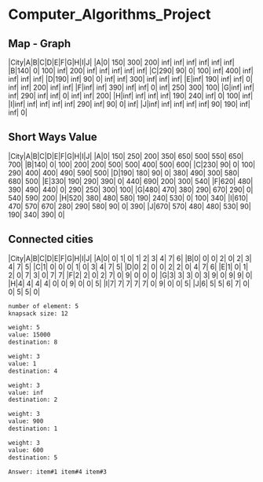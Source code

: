 # Computer_Algorithms_Project

## Map - Graph
|City|A|B|C|D|E|F|G|H|I|J|
|A|0| 150| 300| 200| inf| inf| inf| inf| inf| inf|
|B|140| 0| 100| inf| 200| inf| inf| inf| inf| inf|
|C|290| 90| 0| 100| inf| 400| inf| inf| inf| inf|
|D|190| inf| 90| 0| inf| inf| 300| inf| inf| inf|
|E|inf| 190| inf| inf| 0| inf| inf| 200| inf| inf|
|F|inf| inf| 390| inf| inf| 0| inf| 250| 300| 100|
|G|inf| inf| inf| 290| inf| inf| 0| inf| inf| 200|
|H|inf| inf| inf| inf| 190| 240| inf| 0| 100| inf|
|I|inf| inf| inf| inf| inf| 290| inf| 90| 0| inf|
|J|inf| inf| inf| inf| inf| 90| 190| inf| inf| 0|

## Short Ways Value
|City|A|B|C|D|E|F|G|H|I|J|
|A|0| 150| 250| 200| 350| 650| 500| 550| 650| 700|
|B|140| 0| 100| 200| 200| 500| 500| 400| 500| 600|
|C|230| 90| 0| 100| 290| 400| 400| 490| 590| 500|
|D|190| 180| 90| 0| 380| 490| 300| 580| 680| 500|
|E|330| 190| 290| 390| 0| 440| 690| 200| 300| 540|
|F|620| 480| 390| 490| 440| 0| 290| 250| 300| 100|
|G|480| 470| 380| 290| 670| 290| 0| 540| 590| 200|
|H|520| 380| 480| 580| 190| 240| 530| 0| 100| 340|
|I|610| 470| 570| 670| 280| 290| 580| 90| 0| 390|
|J|670| 570| 480| 480| 530| 90| 190| 340| 390| 0|

## Connected cities
|City|A|B|C|D|E|F|G|H|I|J|
|A|0| 0| 1| 0| 1| 2| 3| 4| 7| 6|
|B|0| 0| 0| 2| 0| 2| 3| 4| 7| 5|
|C|1| 0| 0| 0| 1| 0| 3| 4| 7| 5|
|D|0| 2| 0| 0| 2| 2| 0| 4| 7| 6|
|E|1| 0| 1| 2| 0| 7| 3| 0| 7| 7|
|F|2| 2| 0| 2| 7| 0| 9| 0| 0| 0|
|G|3| 3| 3| 0| 3| 9| 0| 9| 9| 0|
|H|4| 4| 4| 4| 0| 0| 9| 0| 0| 5|
|I|7| 7| 7| 7| 7| 0| 9| 0| 0| 5|
|J|6| 5| 5| 6| 7| 0| 0| 5| 5| 0|


```bash
number of element: 5
knapsack size: 12

weight: 5
value: 15000
destination: 8

weight: 3
value: 1
destination: 4

weight: 3
value: inf
destination: 2

weight: 3
value: 900
destination: 1

weight: 3
value: 600
destination: 5

Answer: item#1 item#4 item#3
```
